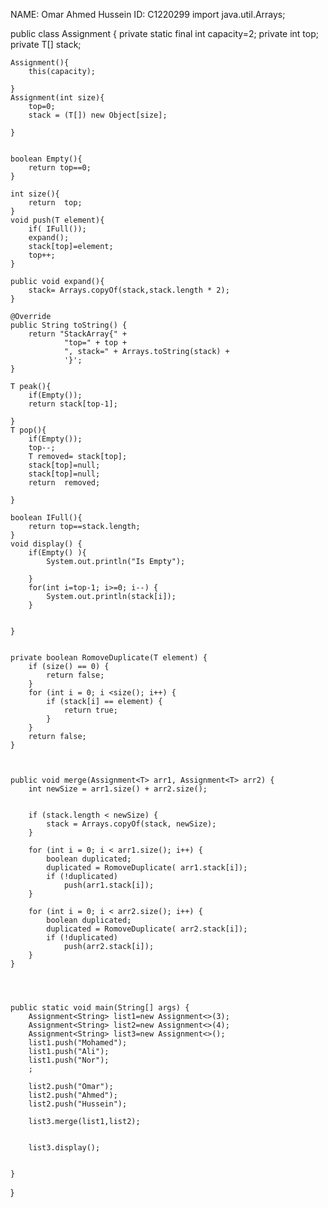 NAME: Omar Ahmed Hussein
ID: C1220299
import java.util.Arrays;

public class Assignment<T> {
    private  static  final  int capacity=2;
    private int top;
    private T[]  stack;


    Assignment(){
        this(capacity);

    }
    Assignment(int size){
        top=0;
        stack = (T[]) new Object[size];

    }


    boolean Empty(){
        return top==0;
    }

    int size(){
        return  top;
    }
    void push(T element){
        if( IFull());
        expand();
        stack[top]=element;
        top++;
    }

    public void expand(){
        stack= Arrays.copyOf(stack,stack.length * 2);
    }

    @Override
    public String toString() {
        return "StackArray{" +
                "top=" + top +
                ", stack=" + Arrays.toString(stack) +
                '}';
    }

    T peak(){
        if(Empty());
        return stack[top-1];

    }
    T pop(){
        if(Empty());
        top--;
        T removed= stack[top];
        stack[top]=null;
        stack[top]=null;
        return  removed;

    }

    boolean IFull(){
        return top==stack.length;
    }
    void display() {
        if(Empty() ){
            System.out.println("Is Empty");

        }
        for(int i=top-1; i>=0; i--) {
            System.out.println(stack[i]);
        }


    }


    private boolean RomoveDuplicate(T element) {
        if (size() == 0) {
            return false;
        }
        for (int i = 0; i <size(); i++) {
            if (stack[i] == element) {
                return true;
            }
        }
        return false;
    }



    public void merge(Assignment<T> arr1, Assignment<T> arr2) {
        int newSize = arr1.size() + arr2.size();


        if (stack.length < newSize) {
            stack = Arrays.copyOf(stack, newSize);
        }

        for (int i = 0; i < arr1.size(); i++) {
            boolean duplicated;
            duplicated = RomoveDuplicate( arr1.stack[i]);
            if (!duplicated)
                push(arr1.stack[i]);
        }

        for (int i = 0; i < arr2.size(); i++) {
            boolean duplicated;
            duplicated = RomoveDuplicate( arr2.stack[i]);
            if (!duplicated)
                push(arr2.stack[i]);
        }
    }




    public static void main(String[] args) {
        Assignment<String> list1=new Assignment<>(3);
        Assignment<String> list2=new Assignment<>(4);
        Assignment<String> list3=new Assignment<>();
        list1.push("Mohamed");
        list1.push("Ali");
        list1.push("Nor");
        ;

        list2.push("Omar");
        list2.push("Ahmed");
        list2.push("Hussein");

        list3.merge(list1,list2);


        list3.display();


    }

}
